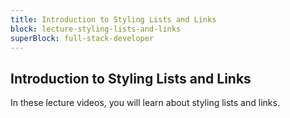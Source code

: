 ```yaml
---
title: Introduction to Styling Lists and Links
block: lecture-styling-lists-and-links
superBlock: full-stack-developer
---
```


## Introduction to Styling Lists and Links

In these lecture videos, you will learn about styling lists and links.
